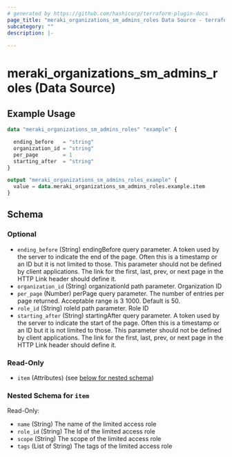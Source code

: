 ```yaml
---
# generated by https://github.com/hashicorp/terraform-plugin-docs
page_title: "meraki_organizations_sm_admins_roles Data Source - terraform-provider-meraki"
subcategory: ""
description: |-
  
---
```


# meraki_organizations_sm_admins_roles (Data Source)



## Example Usage

```terraform
data "meraki_organizations_sm_admins_roles" "example" {

  ending_before   = "string"
  organization_id = "string"
  per_page        = 1
  starting_after  = "string"
}

output "meraki_organizations_sm_admins_roles_example" {
  value = data.meraki_organizations_sm_admins_roles.example.item
}
```

<!-- schema generated by tfplugindocs -->
## Schema

### Optional

- `ending_before` (String) endingBefore query parameter. A token used by the server to indicate the end of the page. Often this is a timestamp or an ID but it is not limited to those. This parameter should not be defined by client applications. The link for the first, last, prev, or next page in the HTTP Link header should define it.
- `organization_id` (String) organizationId path parameter. Organization ID
- `per_page` (Number) perPage query parameter. The number of entries per page returned. Acceptable range is 3 1000. Default is 50.
- `role_id` (String) roleId path parameter. Role ID
- `starting_after` (String) startingAfter query parameter. A token used by the server to indicate the start of the page. Often this is a timestamp or an ID but it is not limited to those. This parameter should not be defined by client applications. The link for the first, last, prev, or next page in the HTTP Link header should define it.

### Read-Only

- `item` (Attributes) (see [below for nested schema](#nestedatt--item))

<a id="nestedatt--item"></a>
### Nested Schema for `item`

Read-Only:

- `name` (String) The name of the limited access role
- `role_id` (String) The Id of the limited access role
- `scope` (String) The scope of the limited access role
- `tags` (List of String) The tags of the limited access role
